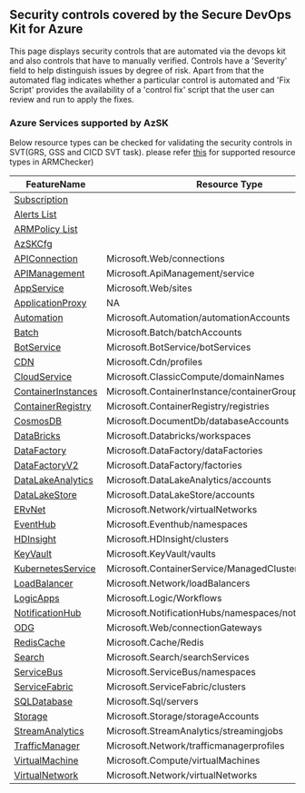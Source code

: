## Security controls covered by the Secure DevOps Kit for Azure

This page displays security controls that are automated via the devops kit and also controls that have to manually verified. Controls have a 'Severity' field to help distinguish issues by degree of risk. Apart from that the automated flag indicates whether a particular control is automated and 'Fix Script' provides the availability of  a 'control fix' script that the user can review and run to apply the fixes. 
### Azure Services supported by AzSK

Below resource types can be checked for validating the security controls in SVT(GRS, GSS and CICD SVT task). please refer [this](/03-Security-In-CICD/Readme.md#arm-template-checker---control-coverage) for supported resource types in ARMChecker) 

|FeatureName|Resource Type|
|---|---|
|[Subscription](Feature/SubscriptionCore.md)||
|[Alerts List](Feature/AlertList.md)||
|[ARMPolicy List](Feature/ARMPolicyList.md)||
|[AzSKCfg](Feature/AzSKCfg.md)||
|[APIConnection](Feature/APIConnection.md)|Microsoft.Web/connections|
|[APIManagement](Feature/APIManagement.md)|Microsoft.ApiManagement/service|
|[AppService](Feature/AppService.md)|Microsoft.Web/sites|
|[ApplicationProxy](Feature/ApplicationProxy.md)|NA|
|[Automation](Feature/Automation.md)|Microsoft.Automation/automationAccounts|
|[Batch](Feature/Batch.md)|Microsoft.Batch/batchAccounts|
|[BotService](Feature/BotService.md)|Microsoft.BotService/botServices|
|[CDN](Feature/CDN.md)|Microsoft.Cdn/profiles|
|[CloudService](Feature/CloudService.md)|Microsoft.ClassicCompute/domainNames|
|[ContainerInstances](Feature/ContainerInstances.md)|Microsoft.ContainerInstance/containerGroups|
|[ContainerRegistry](Feature/ContainerRegistry.md)|Microsoft.ContainerRegistry/registries|
|[CosmosDB](Feature/CosmosDB.md)|Microsoft.DocumentDb/databaseAccounts|
|[DataBricks](Feature/Databricks.md)|Microsoft.Databricks/workspaces|
|[DataFactory](Feature/DataFactory.md)|Microsoft.DataFactory/dataFactories|
|[DataFactoryV2](Feature/DataFactoryV2.md)|Microsoft.DataFactory/factories|
|[DataLakeAnalytics](Feature/DataLakeAnalytics.md)|Microsoft.DataLakeAnalytics/accounts|
|[DataLakeStore](Feature/DataLakeStore.md)|Microsoft.DataLakeStore/accounts|
|[ERvNet](Feature/ERvNet.md)|Microsoft.Network/virtualNetworks|
|[EventHub](Feature/EventHub.md)|Microsoft.Eventhub/namespaces|
|[HDInsight](Feature/HDInsight.md)|Microsoft.HDInsight/clusters|
|[KeyVault](Feature/KeyVault.md)|Microsoft.KeyVault/vaults|
|[KubernetesService](Feature/KubernetesService.md)|Microsoft.ContainerService/ManagedClusters|
|[LoadBalancer](Feature/LoadBalancer.md)|Microsoft.Network/loadBalancers|
|[LogicApps](Feature/LogicApps.md)|Microsoft.Logic/Workflows|
|[NotificationHub](Feature/NotificationHub.md)|Microsoft.NotificationHubs/namespaces/notificationHubs|
|[ODG](Feature/ODG.md)|Microsoft.Web/connectionGateways|
|[RedisCache](Feature/RedisCache.md)|Microsoft.Cache/Redis|
|[Search](Feature/Search.md)|Microsoft.Search/searchServices|
|[ServiceBus](Feature/ServiceBus.md)|Microsoft.ServiceBus/namespaces|
|[ServiceFabric](Feature/ServiceFabric.md)|Microsoft.ServiceFabric/clusters|
|[SQLDatabase](Feature/SQLDatabase.md)|Microsoft.Sql/servers|
|[Storage](Feature/Storage.md)|Microsoft.Storage/storageAccounts|
|[StreamAnalytics](Feature/StreamAnalytics.md)|Microsoft.StreamAnalytics/streamingjobs|
|[TrafficManager](Feature/TrafficManager.md)|Microsoft.Network/trafficmanagerprofiles|
|[VirtualMachine](Feature/VirtualMachine.md)|Microsoft.Compute/virtualMachines|
|[VirtualNetwork](Feature/VirtualNetwork.md)|Microsoft.Network/virtualNetworks|


